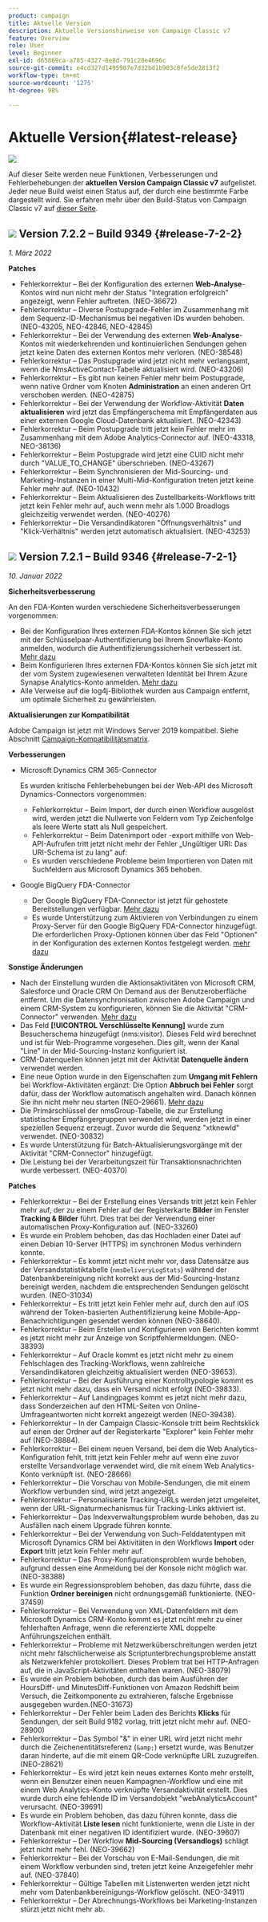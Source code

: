```yaml
---
product: campaign
title: Aktuelle Version
description: Aktuelle Versionshinweise von Campaign Classic v7
feature: Overview
role: User
level: Beginner
exl-id: d65869ca-a785-4327-8e8d-791c28e4696c
source-git-commit: e4cd327d1495987e7d32bd1b903c8fe5de2813f2
workflow-type: tm+mt
source-wordcount: '1275'
ht-degree: 98%

---
```


# Aktuelle Version{#latest-release}

![](../../assets/v7-only.svg)

Auf dieser Seite werden neue Funktionen, Verbesserungen und Fehlerbehebungen der **aktuellen Version Campaign Classic v7** aufgelistet. Jeder neue Build weist einen Status auf, der durch eine bestimmte Farbe dargestellt wird. Sie erfahren mehr über den Build-Status von Campaign Classic v7 auf [dieser Seite](rn-overview.md).

## ![](assets/do-not-localize/green_2.png) Version 7.2.2 – Build 9349 {#release-7-2-2}

_1. März 2022_

**Patches**

* Fehlerkorrektur – Bei der Konfiguration des externen **Web-Analyse**-Kontos wird nun nicht mehr der Status &quot;Integration erfolgreich&quot; angezeigt, wenn Fehler auftreten. (NEO-36672)
* Fehlerkorrektur – Diverse Postupgrade-Fehler im Zusammenhang mit dem Sequenz-ID-Mechanismus bei negativen IDs wurden behoben. (NEO-43205, NEO-42846, NEO-42845)
* Fehlerkorrektur – Bei der Verwendung des externen **Web-Analyse**-Kontos mit wiederkehrenden und kontinuierlichen Sendungen gehen jetzt keine Daten des externen Kontos mehr verloren. (NEO-38548)
* Fehlerkorrektur – Das Postupgrade wird jetzt nicht mehr verlangsamt, wenn die NmsActiveContact-Tabelle aktualisiert wird. (NEO-43206)
* Fehlerkorrektur – Es gibt nun keinen Fehler mehr beim Postupgrade, wenn native Ordner vom Knoten **Administration** an einen anderen Ort verschoben werden. (NEO-42875)
* Fehlerkorrektur – Bei der Verwendung der Workflow-Aktivität **Daten aktualisieren** wird jetzt das Empfängerschema mit Empfängerdaten aus einer externen Google Cloud-Datenbank aktualisiert. (NEO-42343)
* Fehlerkorrektur – Beim Postupgrade tritt jetzt kein Fehler mehr im Zusammenhang mit dem Adobe Analytics-Connector auf. (NEO-43318, NEO-38136)
* Fehlerkorrektur – Beim Postupgrade wird jetzt eine CUID nicht mehr durch &quot;VALUE_TO_CHANGE&quot; überschrieben. (NEO-43267)
* Fehlerkorrektur – Beim Synchronisieren der Mid-Sourcing- und Marketing-Instanzen in einer Multi-Mid-Konfiguration treten jetzt keine Fehler mehr auf. (NEO-10432)
* Fehlerkorrektur – Beim Aktualisieren des Zustellbarkeits-Workflows tritt jetzt kein Fehler mehr auf, auch wenn mehr als 1.000 Broadlogs gleichzeitig verwendet werden. (NEO-40276)
* Fehlerkorrektur – Die Versandindikatoren &quot;Öffnungsverhältnis&quot; und &quot;Klick-Verhältnis&quot; werden jetzt automatisch aktualisiert. (NEO-43253)

## ![](assets/do-not-localize/limited_2.png) Version 7.2.1 – Build 9346 {#release-7-2-1}

_10. Januar 2022_

**Sicherheitsverbesserung**

An den FDA-Konten wurden verschiedene Sicherheitsverbesserungen vorgenommen:

* Bei der Konfiguration Ihres externen FDA-Kontos können Sie sich jetzt mit der Schlüsselpaar-Authentifizierung bei Ihrem Snowflake-Konto anmelden, wodurch die Authentifizierungssicherheit verbessert ist. [Mehr dazu](../../installation/using/configure-fda-snowflake.md)
* Beim Konfigurieren Ihres externen FDA-Kontos können Sie sich jetzt mit der vom System zugewiesenen verwalteten Identität bei Ihrem Azure Synapse Analytics-Konto anmelden. [Mehr dazu](../../installation/using/configure-fda-synapse.md#azure-external)
* Alle Verweise auf die log4j-Bibliothek wurden aus Campaign entfernt, um optimale Sicherheit zu gewährleisten.

**Aktualisierungen zur Kompatibilität**

Adobe Campaign ist jetzt mit Windows Server 2019 kompatibel. Siehe Abschnitt [Campaign-Kompatibilitätsmatrix](../../rn/using/compatibility-matrix.md#OperatingSystems).

**Verbesserungen**

* Microsoft Dynamics CRM 365-Connector

   Es wurden kritische Fehlerbehebungen bei der Web-API des Microsoft Dynamics-Connectors vorgenommen:

   * Fehlerkorrektur – Beim Import, der durch einen Workflow ausgelöst wird, werden jetzt die Nullwerte von Feldern vom Typ Zeichenfolge als leere Werte statt als Null gespeichert.
   * Fehlerkorrektur – Beim Datenimport oder -export mithilfe von Web-API-Aufrufen tritt jetzt nicht mehr der Fehler „Ungültiger URI: Das URI-Schema ist zu lang“ auf:
   * Es wurden verschiedene Probleme beim Importieren von Daten mit Suchfeldern aus Microsoft Dynamics 365 behoben.

* Google BigQuery FDA-Connector

   * Der Google BigQuery FDA-Connector ist jetzt für gehostete Bereitstellungen verfügbar. [Mehr dazu](../../installation/using/configure-fda-google-big-query.md)
   * Es wurde Unterstützung zum Aktivieren von Verbindungen zu einem Proxy-Server für den Google BigQuery FDA-Connector hinzugefügt. Die erforderlichen Proxy-Optionen können über das Feld &quot;Optionen&quot; in der Konfiguration des externen Kontos festgelegt werden. [mehr dazu](../../installation/using/configure-fda-google-big-query.md#google-external)

**Sonstige Änderungen**

* Nach der Einstellung wurden die Aktionsaktivitäten von Microsoft CRM, Salesforce und Oracle CRM On Demand aus der Benutzeroberfläche entfernt. Um die Datensynchronisation zwischen Adobe Campaign und einem CRM-System zu konfigurieren, können Sie die Aktivität &quot;CRM-Connector&quot; verwenden. [Mehr dazu](../../workflow/using/crm-connector.md)
* Das Feld **[!UICONTROL Verschlüsselte Kennung]** wurde zum Besucherschema hinzugefügt (nms:visitor). Dieses Feld wird berechnet und ist für Web-Programme vorgesehen. Dies gilt, wenn der Kanal &quot;Line&quot; in der Mid-Sourcing-Instanz konfiguriert ist.
* CRM-Datenquellen können jetzt mit der Aktivität **Datenquelle ändern** verwendet werden.
* Eine neue Option wurde in den Eigenschaften zum **Umgang mit Fehlern** bei Workflow-Aktivitäten ergänzt: Die Option **Abbruch bei Fehler** sorgt dafür, dass der Workflow automatisch angehalten wird. Danach können Sie ihn nicht mehr neu starten (NEO-29661). [Mehr dazu](../../workflow/using/advanced-parameters.md#in-case-of-errors)
* Die Primärschlüssel der nmsGroup-Tabelle, die zur Erstellung statistischer Empfängergruppen verwendet wird, werden jetzt in einer speziellen Sequenz erzeugt. Zuvor wurde die Sequenz &quot;xtknewId&quot; verwendet. (NEO-30832)
* Es wurde Unterstützung für Batch-Aktualisierungsvorgänge mit der Aktivität &quot;CRM-Connector&quot; hinzugefügt.
* Die Leistung bei der Verarbeitungszeit für Transaktionsnachrichten wurde verbessert. (NEO-40370)

**Patches**

* Fehlerkorrektur – Bei der Erstellung eines Versands tritt jetzt kein Fehler mehr auf, der zu einem Fehler auf der Registerkarte **Bilder** im Fenster **Tracking &amp; Bilder** führt. Dies trat bei der Verwendung einer automatischen Proxy-Konfiguration auf. (NEO-33260)
* Es wurde ein Problem behoben, das das Hochladen einer Datei auf einen Debian 10-Server (HTTPS) im synchronen Modus verhindern konnte.
* Fehlerkorrektur – Es kommt jetzt nicht mehr vor, dass Datensätze aus der Versandstatistiktabelle (`nmsDeliveryLogStats`) während der Datenbankbereinigung nicht korrekt aus der Mid-Sourcing-Instanz bereinigt werden, nachdem die entsprechenden Sendungen gelöscht wurden. (NEO-31034)
* Fehlerkorrektur – Es tritt jetzt kein Fehler mehr auf, durch den auf iOS während der Token-basierten Authentifizierung keine Mobile-App-Benachrichtigungen gesendet werden können (NEO-38640).
* Fehlerkorrektur – Beim Erstellen und Konfigurieren von Berichten kommt es jetzt nicht mehr zur Anzeige von Scriptfehlermeldungen. (NEO-38393)
* Fehlerkorrektur – Auf Oracle kommt es jetzt nicht mehr zu einem Fehlschlagen des Tracking-Workflows, wenn zahlreiche Versandindikatoren gleichzeitig aktualisiert werden (NEO-39653).
* Fehlerkorrektur – Bei der Ausführung einer Kontrolltypologie kommt es jetzt nicht mehr dazu, dass ein Versand nicht erfolgt (NEO-39833).
* Fehlerkorrektur – Auf Landingpages kommt es jetzt nicht mehr dazu, dass Sonderzeichen auf den HTML-Seiten von Online-Umfrageantworten nicht korrekt angezeigt werden (NEO-39438).
* Fehlerkorrektur – In der Campaign Classic-Konsole tritt beim Rechtsklick auf einen der Ordner auf der Registerkarte &quot;Explorer&quot; kein Fehler mehr auf (NEO-38884).
* Fehlerkorrektur – Bei einem neuen Versand, bei dem die Web Analytics-Konfiguration fehlt, tritt jetzt kein Fehler mehr auf wenn eine zuvor erstellte Versandvorlage verwendet wird, die mit einem Web Analytics-Konto verknüpft ist. (NEO-28666)
* Fehlerkorrektur – Die Vorschau von Mobile-Sendungen, die mit einem Workflow verbunden sind, wird jetzt angezeigt.
* Fehlerkorrektur – Personalisierte Tracking-URLs werden jetzt umgeleitet, wenn der URL-Signaturmechanismus für Tracking-Links aktiviert ist.
* Fehlerkorrektur – Das Indexverwaltungsproblem wurde behoben, das zu Ausfällen nach einem Upgrade führen konnte.
* Fehlerkorrektur – Bei der Verwendung von Such-Felddatentypen mit Microsoft Dynamics CRM bei Aktivitäten in den Workflows **Import** oder **Export** tritt jetzt kein Fehler mehr auf.
* Fehlerkorrektur – Das Proxy-Konfigurationsproblem wurde behoben, aufgrund dessen eine Anmeldung bei der Konsole nicht möglich war. (NEO-38388)
* Es wurde ein Regressionsproblem behoben, das dazu führte, dass die Funktion **Ordner bereinigen** nicht ordnungsgemäß funktionierte. (NEO-37459)
* Fehlerkorrektur – Bei Verwendung von XML-Datenfeldern mit dem Microsoft Dynamics CRM-Konto kommt es jetzt nciht mehr zu einer fehlerhaften Anfrage, wenn die referenzierte XML doppelte Anführungszeichen enthält.
* Fehlerkorrektur – Probleme mit Netzwerküberschreitungen werden jetzt nicht mehr fälschlicherweise als Scriptunterbrechungsprobleme anstatt als Netzwerkfehler protokolliert. Dieses Problem trat bei HTTP-Anfragen auf, die in JavaScript-Aktivitäten enthalten waren. (NEO-38079)
* Es wurde ein Problem behoben, durch das beim Ausführen der HoursDiff- und MinutesDiff-Funktionen von Amazon Redshift beim Versuch, die Zeitkomponente zu extrahieren, falsche Ergebnisse ausgegeben wurden.(NEO-31673)
* Fehlerkorrektur – Der Fehler beim Laden des Berichts **Klicks** für Sendungen, der seit Build 9182 vorlag, tritt jetzt nicht mehr auf. (NEO-28900)
* Fehlerkorrektur – Das Symbol &quot;&amp;&quot; in einer URL wird jetzt nicht mehr durch die Zeichenentitätsreferenz (`&amp;`) ersetzt wurde, was Benutzer daran hinderte, auf die mit einem QR-Code verknüpfte URL zuzugreifen. (NEO-28621)
* Fehlerkorrektur – Es wird jetzt kein neues externes Konto mehr erstellt, wenn ein Benutzer einen neuen Kampagnen-Workflow und eine mit einem Web Analytics-Konto verknüpfte Versandaktivität erstellt. Dies wurde durch eine fehlende ID im Versandobjekt &quot;webAnalyticsAccount&quot; verursacht. (NEO-39691)
* Es wurde ein Problem behoben, das dazu führen konnte, dass die Workflow-Aktivität **Liste lesen** nicht funktionierte, wenn die Liste in der Datenbank mit einer negativen ID identifiziert wurde. (NEO-39607)
* Fehlerkorrektur – Der Workflow **Mid-Sourcing (Versandlogs)** schlägt jetzt nicht mehr fehl. (NEO-39662)
* Fehlerkorrektur – Bei der Vorschau von E-Mail-Sendungen, die mit einem Workflow verbunden sind, treten jetzt keine Anzeigefehler mehr auf. (NEO-37840)
* Fehlerkorrektur – Gültige Tabellen mit Listenwerten werden jetzt nicht mehr vom Datenbankbereinigungs-Workflow gelöscht. (NEO-34911)
* Fehlerkorrektur – Der Abrechnungs-Workflows bei Marketing-Instanzen stürzt jetzt nicht mehr ab.
